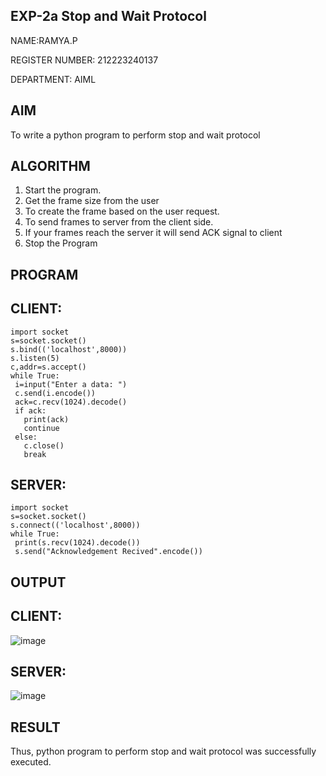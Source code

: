 ## EXP-2a                              Stop and Wait Protocol

NAME:RAMYA.P

REGISTER NUMBER: 212223240137

DEPARTMENT: AIML

## AIM 
To write a python program to perform stop and wait protocol
## ALGORITHM
1. Start the program.
2. Get the frame size from the user
3. To create the frame based on the user request.
4. To send frames to server from the client side.
5. If your frames reach the server it will send ACK signal to client
6. Stop the Program
## PROGRAM
## CLIENT:
```
import socket
s=socket.socket()
s.bind(('localhost',8000))
s.listen(5)
c,addr=s.accept()
while True:
 i=input("Enter a data: ")
 c.send(i.encode())
 ack=c.recv(1024).decode()
 if ack:
   print(ack)
   continue
 else:
   c.close()
   break
```

## SERVER:
```
import socket
s=socket.socket()
s.connect(('localhost',8000))
while True:
 print(s.recv(1024).decode())
 s.send("Acknowledgement Recived".encode())
```
## OUTPUT
## CLIENT:
![image](https://github.com/23014107/2a_Stop_and_Wait_Protocol/assets/151625620/645d500f-cb52-4389-acfa-c94ee650bfee)

## SERVER:
![image](https://github.com/23014107/2a_Stop_and_Wait_Protocol/assets/151625620/68d72903-0fec-4e4c-a869-04f2cc1122a9)

## RESULT
Thus, python program to perform stop and wait protocol was successfully executed.
